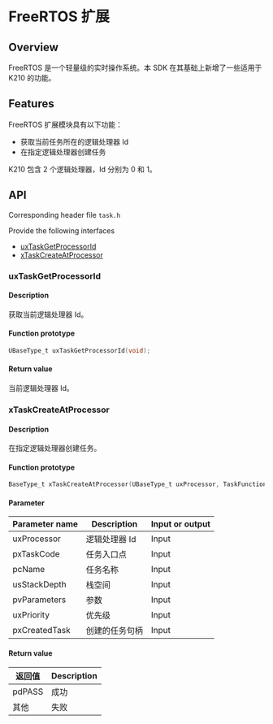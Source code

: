 # FreeRTOS 扩展

## Overview

FreeRTOS 是一个轻量级的实时操作系统。本 SDK 在其基础上新增了一些适用于 K210 的功能。

## Features

FreeRTOS 扩展模块具有以下功能：

- 获取当前任务所在的逻辑处理器 Id
- 在指定逻辑处理器创建任务

K210 包含 2 个逻辑处理器，Id 分别为 0 和 1。

## API

Corresponding header file `task.h`

Provide the following interfaces

- [uxTaskGetProcessorId](#uxtaskgetprocessorid)
- [xTaskCreateAtProcessor](#xtaskcreateatprocessor)

### uxTaskGetProcessorId

#### Description

获取当前逻辑处理器 Id。

#### Function prototype

```c
UBaseType_t uxTaskGetProcessorId(void);
```

#### Return value

当前逻辑处理器 Id。

### xTaskCreateAtProcessor

#### Description

在指定逻辑处理器创建任务。

#### Function prototype

```c
BaseType_t xTaskCreateAtProcessor(UBaseType_t uxProcessor, TaskFunction_t pxTaskCode, const char * const pcName, const configSTACK_DEPTH_TYPE usStackDepth, void * const pvParameters, UBaseType_t uxPriority, TaskHandle_t * const pxCreatedTask);
```

#### Parameter

| Parameter name       |   Description       |  Input or output  |
| ------------- | ------------ | --------- |
| uxProcessor   | 逻辑处理器 Id | Input      |
| pxTaskCode    | 任务入口点    | Input      |
| pcName        | 任务名称      | Input      |
| usStackDepth  | 栈空间        | Input      |
| pvParameters  | 参数          | Input      |
| uxPriority    | 优先级        | Input      |
| pxCreatedTask | 创建的任务句柄 | Input      |

#### Return value

| 返回值  |  Description   |
| ------ | ------- |
| pdPASS | 成功 |
| 其他   | 失败 |
